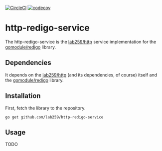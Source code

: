 [![CircleCI](https://circleci.com/gh/lab259/http-redigo-service.svg?style=svg)](https://circleci.com/gh/lab259/http-redigo-service) [![codecov](https://codecov.io/gh/lab259/http-redigo-service/branch/master/graph/badge.svg)](https://codecov.io/gh/lab259/http-redigo-service)

# http-redigo-service

The http-redigo-service is the [lab259/http](//github.com/lab259/http) service
implementation for the [gomodule/redigo](//github.com/gomodule/redigo) library.

## Dependencies

It depends on the [lab259/http](//github.com/lab259/http) (and its dependencies,
of course) itself and the [gomodule/redigo](//github.com/gomodule/redigo) library.

## Installation

First, fetch the library to the repository.

	go get github.com/lab259/http-redigo-service

## Usage

TODO
